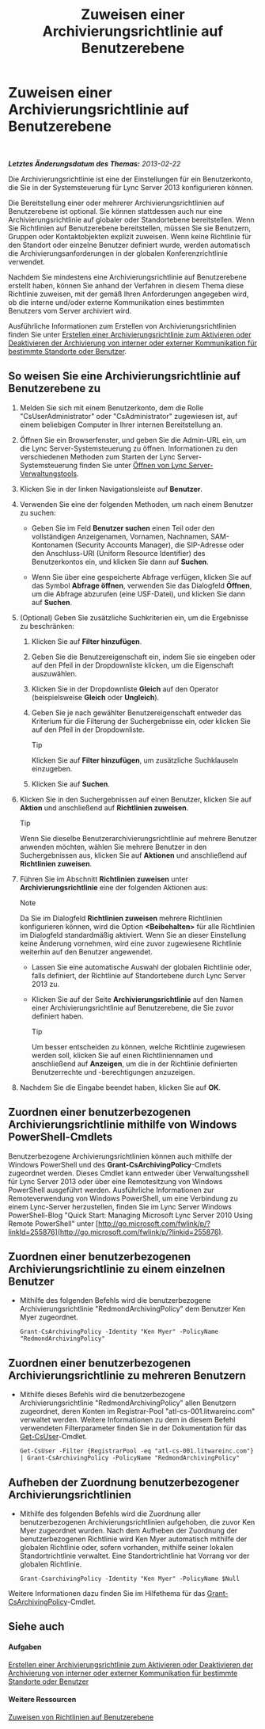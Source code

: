 ﻿---
title: Zuweisen einer Archivierungsrichtlinie auf Benutzerebene
TOCTitle: Zuweisen einer Archivierungsrichtlinie auf Benutzerebene
ms:assetid: a12ca483-b235-460f-b3fe-130fb3087264
ms:mtpsurl: https://technet.microsoft.com/de-de/library/Gg182560(v=OCS.15)
ms:contentKeyID: 49294940
ms.date: 05/19/2016
mtps_version: v=OCS.15
ms.translationtype: HT
---

# Zuweisen einer Archivierungsrichtlinie auf Benutzerebene

 

_**Letztes Änderungsdatum des Themas:** 2013-02-22_

Die Archivierungsrichtlinie ist eine der Einstellungen für ein Benutzerkonto, die Sie in der Systemsteuerung für Lync Server 2013 konfigurieren können.

Die Bereitstellung einer oder mehrerer Archivierungsrichtlinien auf Benutzerebene ist optional. Sie können stattdessen auch nur eine Archivierungsrichtlinie auf globaler oder Standortebene bereitstellen. Wenn Sie Richtlinien auf Benutzerebene bereitstellen, müssen Sie sie Benutzern, Gruppen oder Kontaktobjekten explizit zuweisen. Wenn keine Richtlinie für den Standort oder einzelne Benutzer definiert wurde, werden automatisch die Archivierungsanforderungen in der globalen Konferenzrichtlinie verwendet.

Nachdem Sie mindestens eine Archivierungsrichtlinie auf Benutzerebene erstellt haben, können Sie anhand der Verfahren in diesem Thema diese Richtlinie zuweisen, mit der gemäß Ihren Anforderungen angegeben wird, ob die interne und/oder externe Kommunikation eines bestimmten Benutzers vom Server archiviert wird.

Ausführliche Informationen zum Erstellen von Archivierungsrichtlinien finden Sie unter [Erstellen einer Archivierungsrichtlinie zum Aktivieren oder Deaktivieren der Archivierung von interner oder externer Kommunikation für bestimmte Standorte oder Benutzer](lync-server-2013-creating-an-archiving-policy-to-enable-or-disable-archiving-of-internal-or-external-communications-for-specific-sites-or-users.md).

## So weisen Sie eine Archivierungsrichtlinie auf Benutzerebene zu

1.  Melden Sie sich mit einem Benutzerkonto, dem die Rolle "CsUserAdministrator" oder "CsAdministrator" zugewiesen ist, auf einem beliebigen Computer in Ihrer internen Bereitstellung an.

2.  Öffnen Sie ein Browserfenster, und geben Sie die Admin-URL ein, um die Lync Server-Systemsteuerung zu öffnen. Informationen zu den verschiedenen Methoden zum Starten der Lync Server-Systemsteuerung finden Sie unter [Öffnen von Lync Server-Verwaltungstools](lync-server-2013-open-lync-server-administrative-tools.md).

3.  Klicken Sie in der linken Navigationsleiste auf **Benutzer**.

4.  Verwenden Sie eine der folgenden Methoden, um nach einem Benutzer zu suchen:
    
      - Geben Sie im Feld **Benutzer suchen** einen Teil oder den vollständigen Anzeigenamen, Vornamen, Nachnamen, SAM-Kontonamen (Security Accounts Manager), die SIP-Adresse oder den Anschluss-URI (Uniform Resource Identifier) des Benutzerkontos ein, und klicken Sie dann auf **Suchen**.
    
      - Wenn Sie über eine gespeicherte Abfrage verfügen, klicken Sie auf das Symbol **Abfrage öffnen**, verwenden Sie das Dialogfeld **Öffnen**, um die Abfrage abzurufen (eine USF-Datei), und klicken Sie dann auf **Suchen**.

5.  (Optional) Geben Sie zusätzliche Suchkriterien ein, um die Ergebnisse zu beschränken:
    
    1.  Klicken Sie auf **Filter hinzufügen**.
    
    2.  Geben Sie die Benutzereigenschaft ein, indem Sie sie eingeben oder auf den Pfeil in der Dropdownliste klicken, um die Eigenschaft auszuwählen.
    
    3.  Klicken Sie in der Dropdownliste **Gleich** auf den Operator (beispielsweise **Gleich** oder **Ungleich**).
    
    4.  Geben Sie je nach gewählter Benutzereigenschaft entweder das Kriterium für die Filterung der Suchergebnisse ein, oder klicken Sie auf den Pfeil in der Dropdownliste.
        

        > [!TIP]
        > Klicken Sie auf <STRONG>Filter hinzufügen</STRONG>, um zusätzliche Suchklauseln einzugeben.

    
    5.  Klicken Sie auf **Suchen**.

6.  Klicken Sie in den Suchergebnissen auf einen Benutzer, klicken Sie auf **Aktion** und anschließend auf **Richtlinien zuweisen**.
    

    > [!TIP]
    > Wenn Sie dieselbe Benutzerarchivierungsrichtlinie auf mehrere Benutzer anwenden möchten, wählen Sie mehrere Benutzer in den Suchergebnissen aus, klicken Sie auf <STRONG>Aktionen</STRONG> und anschließend auf <STRONG>Richtlinien zuweisen</STRONG>.



7.  Führen Sie im Abschnitt **Richtlinien zuweisen** unter **Archivierungsrichtlinie** eine der folgenden Aktionen aus:
    

    > [!NOTE]
    > Da Sie im Dialogfeld <STRONG>Richtlinien zuweisen</STRONG> mehrere Richtlinien konfigurieren können, wird die Option <STRONG>&lt;Beibehalten&gt;</STRONG> für alle Richtlinien im Dialogfeld standardmäßig aktiviert. Wenn Sie an dieser Einstellung keine Änderung vornehmen, wird eine zuvor zugewiesene Richtlinie weiterhin auf den Benutzer angewendet.

    
      - Lassen Sie eine automatische Auswahl der globalen Richtlinie oder, falls definiert, der Richtlinie auf Standortebene durch Lync Server 2013 zu.
    
      - Klicken Sie auf der Seite **Archivierungsrichtlinie** auf den Namen einer Archivierungsrichtlinie auf Benutzerebene, die Sie zuvor definiert haben.
        

        > [!TIP]
        > Um besser entscheiden zu können, welche Richtlinie zugewiesen werden soll, klicken Sie auf einen Richtliniennamen und anschließend auf <STRONG>Anzeigen</STRONG>, um die in der Richtlinie definierten Benutzerrechte und -berechtigungen anzuzeigen.



8.  Nachdem Sie die Eingabe beendet haben, klicken Sie auf **OK**.

## Zuordnen einer benutzerbezogenen Archivierungsrichtlinie mithilfe von Windows PowerShell-Cmdlets

Benutzerbezogene Archivierungsrichtlinien können auch mithilfe der Windows PowerShell und des **Grant-CsArchivingPolicy**-Cmdlets zugeordnet werden. Dieses Cmdlet kann entweder über Verwaltungsshell für Lync Server 2013 oder über eine Remotesitzung von Windows PowerShell ausgeführt werden. Ausführliche Informationen zur Remoteverwendung von Windows PowerShell, um eine Verbindung zu einem Lync-Server herzustellen, finden Sie im Lync Server Windows PowerShell-Blog "Quick Start: Managing Microsoft Lync Server 2010 Using Remote PowerShell" unter [http://go.microsoft.com/fwlink/p/?linkId=255876](http://go.microsoft.com/fwlink/p/?linkid=255876).

## Zuordnen einer benutzerbezogenen Archivierungsrichtlinie zu einem einzelnen Benutzer

  - Mithilfe des folgenden Befehls wird die benutzerbezogene Archivierungsrichtlinie "RedmondArchivingPolicy" dem Benutzer Ken Myer zugeordnet.
    
        Grant-CsArchivingPolicy -Identity "Ken Myer" -PolicyName "RedmondArchivingPolicy"

## Zuordnen einer benutzerbezogenen Archivierungsrichtlinie zu mehreren Benutzern

  - Mithilfe dieses Befehls wird die benutzerbezogene Archivierungsrichtlinie "RedmondArchivingPolicy" allen Benutzern zugeordnet, deren Konten im Registrar-Pool "atl-cs-001.litwareinc.com" verwaltet werden. Weitere Informationen zu dem in diesem Befehl verwendeten Filterparameter finden Sie in der Dokumentation für das [Get-CsUser](https://docs.microsoft.com/en-us/powershell/module/skype/Get-CsUser)-Cmdlet.
    
        Get-CsUser -Filter {RegistrarPool -eq "atl-cs-001.litwareinc.com"} | Grant-CsArchivingPolicy -PolicyName "RedmondArchivingPolicy"

## Aufheben der Zuordnung benutzerbezogener Archivierungsrichtlinien

  - Mithilfe des folgenden Befehls wird die Zuordnung aller benutzerbezogenen Archivierungsrichtlinien aufgehoben, die zuvor Ken Myer zugeordnet wurden. Nach dem Aufheben der Zuordnung der benutzerbezogenen Richtlinie wird Ken Myer automatisch mithilfe der globalen Richtlinie oder, sofern vorhanden, mithilfe seiner lokalen Standortrichtlinie verwaltet. Eine Standortrichtlinie hat Vorrang vor der globalen Richtlinie.
    
        Grant-CsarchivingPolicy -Identity "Ken Myer" -PolicyName $Null

Weitere Informationen dazu finden Sie im Hilfethema für das [Grant-CsArchivingPolicy](https://docs.microsoft.com/en-us/powershell/module/skype/Grant-CsArchivingPolicy)-Cmdlet.

## Siehe auch

#### Aufgaben

[Erstellen einer Archivierungsrichtlinie zum Aktivieren oder Deaktivieren der Archivierung von interner oder externer Kommunikation für bestimmte Standorte oder Benutzer](lync-server-2013-creating-an-archiving-policy-to-enable-or-disable-archiving-of-internal-or-external-communications-for-specific-sites-or-users.md)  

#### Weitere Ressourcen

[Zuweisen von Richtlinien auf Benutzerebene](lync-server-2013-assigning-per-user-policies.md)

